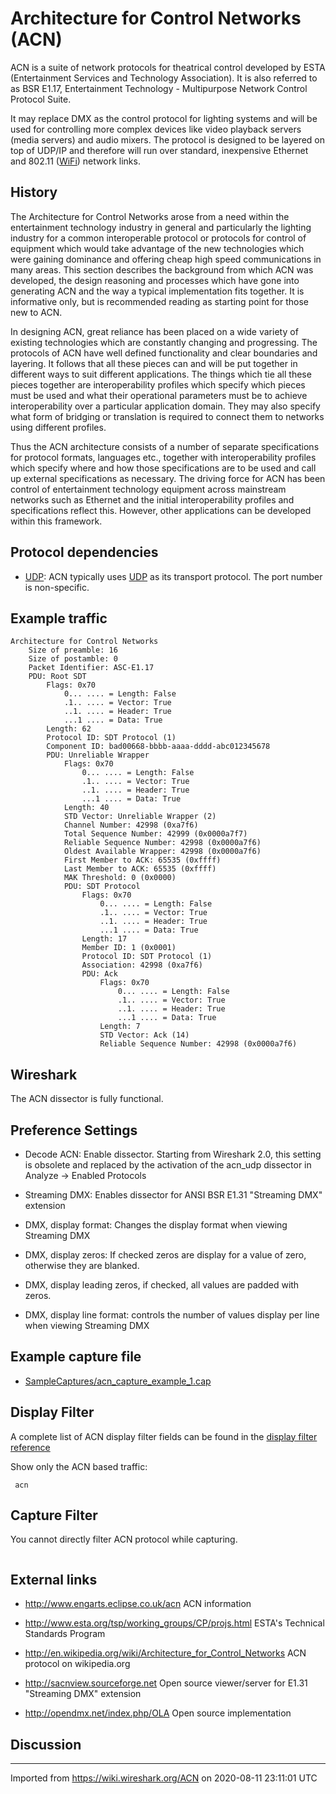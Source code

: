 # Architecture for Control Networks (ACN)

ACN is a suite of network protocols for theatrical control developed by ESTA (Entertainment Services and Technology Association). It is also referred to as BSR E1.17, Entertainment Technology - Multipurpose Network Control Protocol Suite.

It may replace DMX as the control protocol for lighting systems and will be used for controlling more complex devices like video playback servers (media servers) and audio mixers. The protocol is designed to be layered on top of UDP/IP and therefore will run over standard, inexpensive Ethernet and 802.11 ([WiFi](/WiFi)) network links.

## History

The Architecture for Control Networks arose from a need within the entertainment technology industry in general and particularly the lighting industry for a common interoperable protocol or protocols for control of equipment which would take advantage of the new technologies which were gaining dominance and offering cheap high speed communications in many areas. This section describes the background from which ACN was developed, the design reasoning and processes which have gone into generating ACN and the way a typical implementation fits together. It is informative only, but is recommended reading as starting point for those new to ACN.

In designing ACN, great reliance has been placed on a wide variety of existing technologies which are constantly changing and progressing. The protocols of ACN have well defined functionality and clear boundaries and layering. It follows that all these pieces can and will be put together in different ways to suit different applications. The things which tie all these pieces together are interoperability profiles which specify which pieces must be used and what their operational parameters must be to achieve interoperability over a particular application domain. They may also specify what form of bridging or translation is required to connect them to networks using different profiles.

Thus the ACN architecture consists of a number of separate specifications for protocol formats, languages etc., together with interoperability profiles which specify where and how those specifications are to be used and call up external specifications as necessary. The driving force for ACN has been control of entertainment technology equipment across mainstream networks such as Ethernet and the initial interoperability profiles and specifications reflect this. However, other applications can be developed within this framework.

## Protocol dependencies

  - [UDP](/UDP): ACN typically uses [UDP](/UDP) as its transport protocol. The port number is non-specific.

## Example traffic

    Architecture for Control Networks
        Size of preamble: 16
        Size of postamble: 0
        Packet Identifier: ASC-E1.17
        PDU: Root SDT
            Flags: 0x70
                0... .... = Length: False
                .1.. .... = Vector: True
                ..1. .... = Header: True
                ...1 .... = Data: True
            Length: 62
            Protocol ID: SDT Protocol (1)
            Component ID: bad00668-bbbb-aaaa-dddd-abc012345678
            PDU: Unreliable Wrapper
                Flags: 0x70
                    0... .... = Length: False
                    .1.. .... = Vector: True
                    ..1. .... = Header: True
                    ...1 .... = Data: True
                Length: 40
                STD Vector: Unreliable Wrapper (2)
                Channel Number: 42998 (0xa7f6)
                Total Sequence Number: 42999 (0x0000a7f7)
                Reliable Sequence Number: 42998 (0x0000a7f6)
                Oldest Available Wrapper: 42998 (0x0000a7f6)
                First Member to ACK: 65535 (0xffff)
                Last Member to ACK: 65535 (0xffff)
                MAK Threshold: 0 (0x0000)
                PDU: SDT Protocol
                    Flags: 0x70
                        0... .... = Length: False
                        .1.. .... = Vector: True
                        ..1. .... = Header: True
                        ...1 .... = Data: True
                    Length: 17
                    Member ID: 1 (0x0001)
                    Protocol ID: SDT Protocol (1)
                    Association: 42998 (0xa7f6)
                    PDU: Ack
                        Flags: 0x70
                            0... .... = Length: False
                            .1.. .... = Vector: True
                            ..1. .... = Header: True
                            ...1 .... = Data: True
                        Length: 7
                        STD Vector: Ack (14)
                        Reliable Sequence Number: 42998 (0x0000a7f6)

## Wireshark

The ACN dissector is fully functional.

## Preference Settings

  - Decode ACN: Enable dissector. Starting from Wireshark 2.0, this setting is obsolete and replaced by the activation of the acn\_udp dissector in Analyze -\> Enabled Protocols

  - Streaming DMX: Enables dissector for ANSI BSR E1.31 "Streaming DMX" extension

  - DMX, display format: Changes the display format when viewing Streaming DMX

  - DMX, display zeros: If checked zeros are display for a value of zero, otherwise they are blanked.

  - DMX, display leading zeros, if checked, all values are padded with zeros.

  - DMX, display line format: controls the number of values display per line when viewing Streaming DMX

## Example capture file

  - [SampleCaptures/acn\_capture\_example\_1.cap](uploads/__moin_import__/attachments/SampleCaptures/acn_capture_example_1.cap)

## Display Filter

A complete list of ACN display filter fields can be found in the [display filter reference](http://www.wireshark.org/docs/dfref/protofirstletter/proto.html)

Show only the ACN based traffic:

``` 
 acn
```

## Capture Filter

You cannot directly filter ACN protocol while capturing.

``` 
```

## External links

  - <http://www.engarts.eclipse.co.uk/acn> ACN information

  - <http://www.esta.org/tsp/working_groups/CP/projs.html> ESTA's Technical Standards Program

  - <http://en.wikipedia.org/wiki/Architecture_for_Control_Networks> ACN protocol on wikipedia.org

  - <http://sacnview.sourceforge.net> Open source viewer/server for E1.31 "Streaming DMX" extension

  - <http://opendmx.net/index.php/OLA> Open source implementation

## Discussion

---

Imported from https://wiki.wireshark.org/ACN on 2020-08-11 23:11:01 UTC
